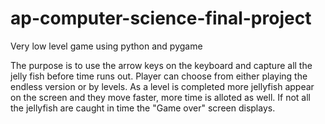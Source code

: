 # ap-computer-science-final-project
Very low level game using python and pygame

The purpose is to use the arrow keys on the keyboard and capture all the jelly fish before time runs out.
Player can choose from either playing the endless version or by levels.
As a level is completed more jellyfish appear on the screen and they move faster, more time is alloted as well.
If not all the jellyfish are caught in time the "Game over" screen displays.
